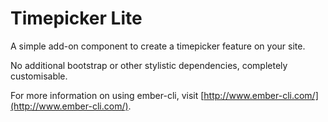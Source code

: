 # Timepicker Lite

A simple add-on component to create a timepicker feature on your site.

No additional bootstrap or other stylistic dependencies, completely customisable.



For more information on using ember-cli, visit [http://www.ember-cli.com/](http://www.ember-cli.com/).
